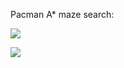 Pacman A* maze search:

![](https://github.com/michellesri/cs188-ai/blob/master/misc/a_star_maze.gif)

![](https://github.com/michellesri/cs188-ai/blob/master/misc/pacman_play.gif)
